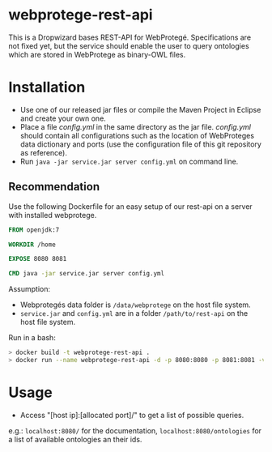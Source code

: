 # webprotege-rest-api

This is a Dropwizard bases REST-API for WebProtegé. Specifications are not fixed yet, but the service should enable the user to query ontologies which are stored in WebProtege as binary-OWL files.

# Installation

* Use one of our released jar files or compile the Maven Project in Eclipse and create your own one.
* Place a file *config.yml* in the same directory as the jar file. *config.yml* should contain all configurations such as the location of WebProteges data dictionary and ports (use the configuration file of this git repository as reference).
* Run `java -jar service.jar server config.yml` on command line.

## Recommendation
Use the following Dockerfile for an easy setup of our rest-api on a server with installed webprotege.

```Dockerfile
FROM openjdk:7

WORKDIR /home

EXPOSE 8080 8081

CMD java -jar service.jar server config.yml
```

Assumption:
* Webprotegés data folder is `/data/webprotege` on the host file system.
* `service.jar` and `config.yml` are in a folder `/path/to/rest-api` on the host file system.

Run in a bash:
```bash
> docker build -t webprotege-rest-api .
> docker run --name webprotege-rest-api -d -p 8080:8080 -p 8081:8081 -v /data/webprotege:/data/webprotege -v /path/to/rest-api:/home webprotege-rest-api
```

# Usage

* Access "[host ip]:[allocated port]/" to get a list of possible queries.

e.g.: `localhost:8080/` for the documentation, `localhost:8080/ontologies` for a list of available ontologies an their ids.